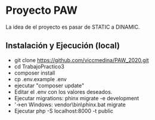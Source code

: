# Proyecto PAW

La idea de el proyecto es pasar de STATIC a DINAMIC.

## Instalación y Ejecución (local)

* git clone https://github.com/viccmedina/PAW_2020.git
* cd TrabajoPractico3
* composer install
* cp .env.example .env 
* ejecutar "composer update"
* Editar el .env con los valores deseados.
* Ejecutar migrations: phinx migrate -e development
*    '->en Windows: vendor\bin\phinx.bat migrate
* Ejecutar php -S localhost:8000 -t public
